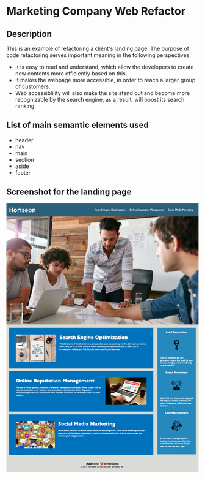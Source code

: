 # Marketing Company Web Refactor

## Description
This is an example of refactoring a client's landing page. The purpose of code refactoring serves important meaning in the following perspectives: 

- It is easy to read and understand, which allow the developers to create new contents more efficiently based on this.
- It makes the webpage more accessible, in order to reach a larger group of customers.
- Web accessiblility will also make the site stand out and become more recognizable by the search engine, as a result, will boost its search ranking. 

## List of main semantic elements used

- header
- nav
- main
- section
- aside
- footer

## Screenshot for the landing page

![Screenshot for Horiseon Landing Page](./assets/images/screenshot.png) 

